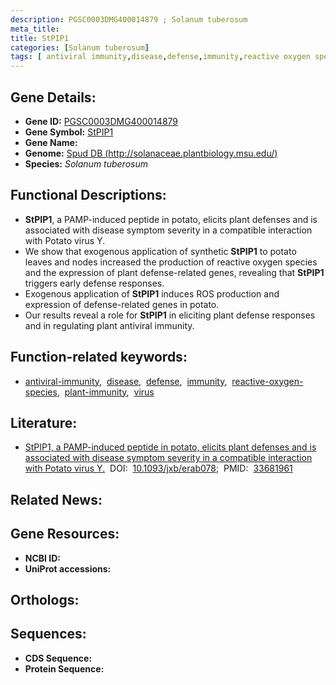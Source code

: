 ```yaml
---
description: PGSC0003DMG400014879 ; Solanum tuberosum
meta_title:
title: StPIP1
categories: [Solanum tuberosum]
tags: [ antiviral immunity,disease,defense,immunity,reactive oxygen species,plant immunity,virus ]
---
```


## Gene Details:
- **Gene ID:** [PGSC0003DMG400014879]()
- **Gene Symbol:** <u>StPIP1</u>
- **Gene Name:** 
- **Genome:** [Spud DB (http://solanaceae.plantbiology.msu.edu/)]()
- **Species:** *Solanum tuberosum*

## Functional Descriptions:
   - **StPIP1**, a PAMP-induced peptide in potato, elicits plant defenses and is associated with disease symptom severity in a compatible interaction with Potato virus Y.
   - We show that exogenous application of synthetic **StPIP1** to potato leaves and nodes increased the production of reactive oxygen species and the expression of plant defense-related genes, revealing that **StPIP1** triggers early defense responses.
   - Exogenous application of **StPIP1** induces ROS production and expression of defense-related genes in potato.
   - Our results reveal a role for **StPIP1** in eliciting plant defense responses and in regulating plant antiviral immunity.

## Function-related keywords:
   - [antiviral-immunity](/tags/antiviral-immunity/),&nbsp;&nbsp;[disease](/tags/disease/),&nbsp;&nbsp;[defense](/tags/defense/),&nbsp;&nbsp;[immunity](/tags/immunity/),&nbsp;&nbsp;[reactive-oxygen-species](/tags/reactive-oxygen-species/),&nbsp;&nbsp;[plant-immunity](/tags/plant-immunity/),&nbsp;&nbsp;[virus](/tags/virus/)

## Literature:
   - [StPIP1, a PAMP-induced peptide in potato, elicits plant defenses and is associated with disease symptom severity in a compatible interaction with Potato virus Y.](https://doi.org/10.1093/jxb/erab078)&nbsp;&nbsp;DOI:&nbsp;&nbsp;[10.1093/jxb/erab078](https://doi.org/10.1093/jxb/erab078);&nbsp;&nbsp;PMID:&nbsp;&nbsp;[33681961](https://pubmed.ncbi.nlm.nih.gov/33681961/)

## Related News:

## Gene Resources:
- **NCBI ID:**  [](https://www.ncbi.nlm.nih.gov/gene/?term=)
- **UniProt accessions:**  [](https://www.uniprot.org/uniprotkb//entry)

## Orthologs:

## Sequences:
- **CDS Sequence:**
- **Protein Sequence:**
